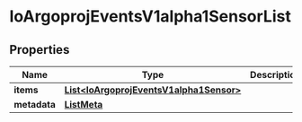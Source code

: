 

# IoArgoprojEventsV1alpha1SensorList


## Properties

Name | Type | Description | Notes
------------ | ------------- | ------------- | -------------
**items** | [**List&lt;IoArgoprojEventsV1alpha1Sensor&gt;**](IoArgoprojEventsV1alpha1Sensor.md) |  |  [optional]
**metadata** | [**ListMeta**](ListMeta.md) |  |  [optional]



